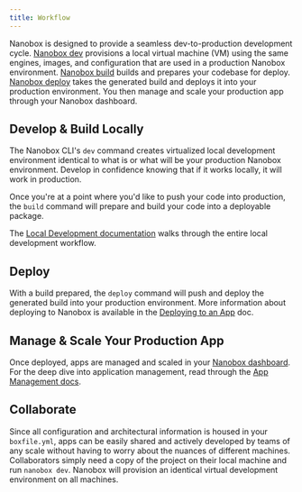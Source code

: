 ```yaml
---
title: Workflow
---
```


Nanobox is designed to provide a seamless dev-to-production development cycle. [Nanobox dev](/local-dev/) provisions a local virtual machine (VM) using the same engines, images, and configuration that are used in a production Nanobox environment. [Nanobox build](#) builds and prepares your codebase for deploy. [Nanobox deploy](#) takes the generated build and deploys it into your production environment. You then manage and scale your production app through your Nanobox dashboard.

## Develop & Build Locally
The Nanobox CLI's `dev` command creates virtualized local development environment identical to what is or what will be your production Nanobox environment. Develop in confidence knowing that if it works locally, it will work in production.

Once you're at a point where you'd like to push your code into production, the `build` command will prepare and build your code into a deployable package.

The [Local Development documentation](/local-dev/) walks through the entire local development workflow.

## Deploy
With a build prepared, the `deploy` command will push and deploy the generated build into your production environment. More information about deploying to Nanobox is available in the [Deploying to an App](/getting-started/deploy/) doc.

## Manage & Scale Your Production App
Once deployed, apps are managed and scaled in your [Nanobox dashboard](https://dashboard.nanobox.io). For the deep dive into application management, read through the [App Management docs](/app-management/).

## Collaborate
Since all configuration and architectural information is housed in your `boxfile.yml`, apps can be easily shared and actively developed by teams of any scale without having to worry about the nuances of different machines. Collaborators simply need a copy of the project on their local machine and run `nanobox dev`. Nanobox will provision an identical virtual development environment on all machines.

